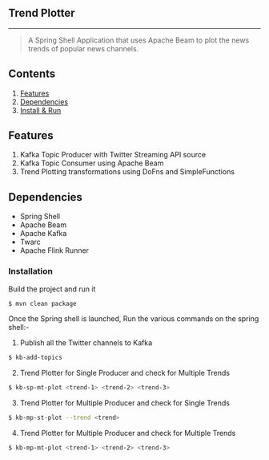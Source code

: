 ## Trend Plotter
---
> A Spring Shell Application that uses Apache Beam to plot the news trends of popular news channels.

## Contents
1. [Features](#Features)
2. [Dependencies](#Dependencies)
3. [Install & Run](#Installation)

## Features
1. Kafka Topic Producer with Twitter Streaming API source
2. Kafka Topic Consumer using Apache Beam
3. Trend Plotting transformations using DoFns and SimpleFunctions

## Dependencies
* Spring Shell
* Apache Beam
* Apache Kafka
* Twarc
* Apache Flink Runner

### Installation

Build the project and run it
```bash
$ mvn clean package
```

Once the Spring shell is launched, Run the various commands on the spring shell:-
1. Publish all the Twitter channels to Kafka
```bash
$ kb-add-topics
```

2. Trend Plotter for Single Producer and check for Multiple Trends
```bash
$ kb-sp-mt-plot <trend-1> <trend-2> <trend-3>
```

3. Trend Plotter for Multiple Producer and check for Single Trends
```bash
$ kb-mp-st-plot --trend <trend>
```

4. Trend Plotter for Multiple Producer and check for Multiple Trends
```bash
$ kb-mp-mt-plot <trend-1> <trend-2> <trend-3>
```
